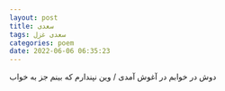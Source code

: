 ```yaml
---
layout: post
title: سعدی
tags: سعدی غزل
categories: poem
date: 2022-06-06 06:35:23
---
```


دوش در خوابم در آغوش آمدی / وین نپندارم که بینم جز به خواب
